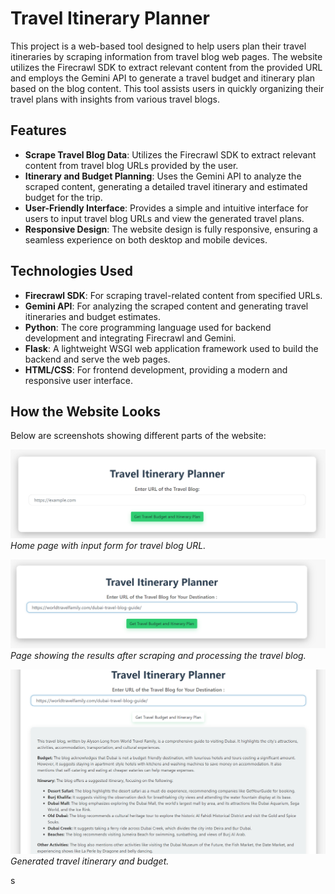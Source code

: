 # Travel Itinerary Planner

This project is a web-based tool designed to help users plan their travel itineraries by scraping information from travel blog web pages. The website utilizes the Firecrawl SDK to extract relevant content from the provided URL and employs the Gemini API to generate a travel budget and itinerary plan based on the blog content. This tool assists users in quickly organizing their travel plans with insights from various travel blogs.

## Features

- **Scrape Travel Blog Data**: Utilizes the Firecrawl SDK to extract relevant content from travel blog URLs provided by the user.
- **Itinerary and Budget Planning**: Uses the Gemini API to analyze the scraped content, generating a detailed travel itinerary and estimated budget for the trip.
- **User-Friendly Interface**: Provides a simple and intuitive interface for users to input travel blog URLs and view the generated travel plans.
- **Responsive Design**: The website design is fully responsive, ensuring a seamless experience on both desktop and mobile devices.

## Technologies Used

- **Firecrawl SDK**: For scraping travel-related content from specified URLs.
- **Gemini API**: For analyzing the scraped content and generating travel itineraries and budget estimates.
- **Python**: The core programming language used for backend development and integrating Firecrawl and Gemini.
- **Flask**: A lightweight WSGI web application framework used to build the backend and serve the web pages.
- **HTML/CSS**: For frontend development, providing a modern and responsive user interface.


## How the Website Looks

Below are screenshots showing different parts of the website:

![Screenshot 1](Screenshots/img1.png)
*Home page with input form for travel blog URL.*

![Screenshot 2](Screenshots/img2.png)
*Page showing the results after scraping and processing the travel blog.*

![Screenshot 3](Screenshots/img3.png)
*Generated travel itinerary and budget.*

s
